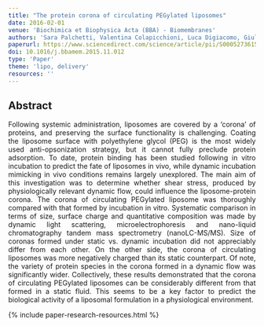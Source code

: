 ```yaml
---
title: "The protein corona of circulating PEGylated liposomes" 
date: 2016-02-01
venue: 'Biochimica et Biophysica Acta (BBA) - Biomembranes'
authors: 'Sara Palchetti, Valentina Colapicchioni, Luca Digiacomo, Giulio Caracciolo, Daniela Pozzi, Anna Laura Capriotti, Giorgia La Barbera, Aldo Laganà'
paperurl: https://www.sciencedirect.com/science/article/pii/S0005273615003843
doi: 10.1016/j.bbamem.2015.11.012
type: 'Paper'
theme: 'lipo, delivery'
resources: ''
---
```


<h2> Abstract </h2>
<p align= "justify">
Following systemic administration, liposomes are covered by a ‘corona’ of proteins, and preserving the surface functionality is challenging. Coating the liposome surface with polyethylene glycol (PEG) is the most widely used anti-opsonization strategy, but it cannot fully preclude protein adsorption. To date, protein binding has been studied following in vitro incubation to predict the fate of liposomes in vivo, while dynamic incubation mimicking in vivo conditions remains largely unexplored. The main aim of this investigation was to determine whether shear stress, produced by physiologically relevant dynamic flow, could influence the liposome-protein corona. The corona of circulating PEGylated liposome was thoroughly compared with that formed by incubation in vitro. Systematic comparison in terms of size, surface charge and quantitative composition was made by dynamic light scattering, microelectrophoresis and nano-liquid chromatography tandem mass spectrometry (nanoLC-MS/MS). Size of coronas formed under static vs. dynamic incubation did not appreciably differ from each other. On the other side, the corona of circulating liposomes was more negatively charged than its static counterpart. Of note, the variety of protein species in the corona formed in a dynamic flow was significantly wider. Collectively, these results demonstrated that the corona of circulating PEGylated liposomes can be considerably different from that formed in a static fluid. This seems to be a key factor to predict the biological activity of a liposomal formulation in a physiological environment.

{% include paper-research-resources.html %}
